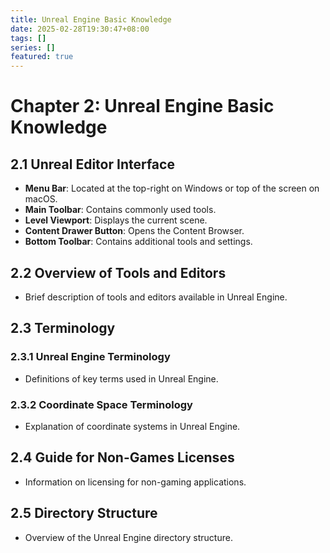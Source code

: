 ```yaml
---
title: Unreal Engine Basic Knowledge
date: 2025-02-28T19:30:47+08:00
tags: []
series: []
featured: true
---
```

# Chapter 2: Unreal Engine Basic Knowledge

## 2.1 Unreal Editor Interface
- **Menu Bar**: Located at the top-right on Windows or top of the screen on macOS.
- **Main Toolbar**: Contains commonly used tools.
- **Level Viewport**: Displays the current scene.
- **Content Drawer Button**: Opens the Content Browser.
- **Bottom Toolbar**: Contains additional tools and settings.

## 2.2 Overview of Tools and Editors
- Brief description of tools and editors available in Unreal Engine.

## 2.3 Terminology
### 2.3.1 Unreal Engine Terminology
- Definitions of key terms used in Unreal Engine.
### 2.3.2 Coordinate Space Terminology
- Explanation of coordinate systems in Unreal Engine.

## 2.4 Guide for Non-Games Licenses
- Information on licensing for non-gaming applications.

## 2.5 Directory Structure
- Overview of the Unreal Engine directory structure.
